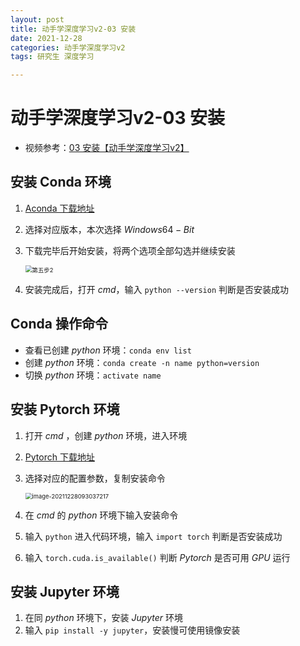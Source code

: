 ```yaml
---
layout: post
title: 动手学深度学习v2-03 安装
date: 2021-12-28
categories: 动手学深度学习v2
tags: 研究生 深度学习

---
```


# 动手学深度学习v2-03 安装

- 视频参考：[03 安装【动手学深度学习v2】](https://www.bilibili.com/video/BV18p4y1h7Dr)

## 安装 Conda 环境

1. [Aconda 下载地址](https://www.anaconda.com/products/individual#macos)

2. 选择对应版本，本次选择 $Windows 64-Bit$

3. 下载完毕后开始安装，将两个选项全部勾选并继续安装

   <img src="http://markdown.zzzbook.cn/20190827094614915.png" alt="第五步2" style="zoom: 67%;" />

4. 安装完成后，打开 $cmd$，输入 `python --version` 判断是否安装成功

## Conda 操作命令

- 查看已创建 $python$ 环境：`conda env list`
- 创建 $python$ 环境：`conda create -n name python=version`
- 切换 $python$ 环境：`activate name`

## 安装 Pytorch 环境

1. 打开 $cmd$ ，创建 $python$ 环境，进入环境

2. [Pytorch 下载地址](https://pytorch.org/get-started/locally/)

3. 选择对应的配置参数，复制安装命令

   <img src="http://markdown.zzzbook.cn/image-20211228093037217.png" alt="image-20211228093037217" style="zoom:67%;" />

4. 在 $cmd$ 的 $python$ 环境下输入安装命令

5. 输入 `python` 进入代码环境，输入 `import torch` 判断是否安装成功

6. 输入 `torch.cuda.is_available()` 判断 $Pytorch$ 是否可用 $GPU$ 运行

## 安装 Jupyter 环境

1. 在同 $python$ 环境下，安装 $Jupyter$ 环境
2. 输入 `pip install -y jupyter`，安装慢可使用镜像安装

